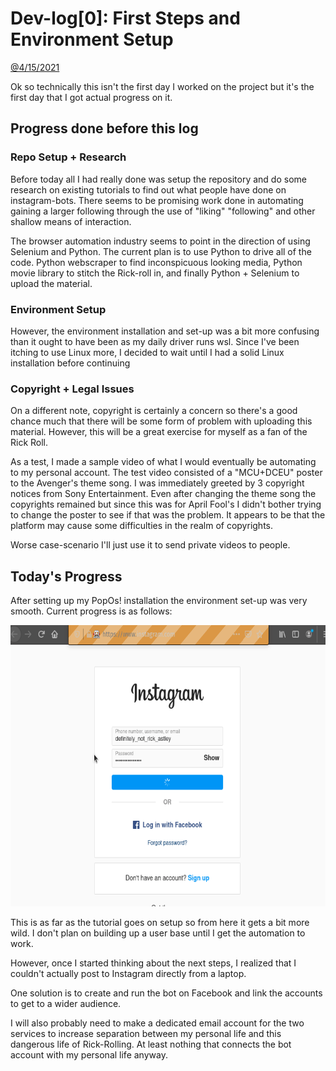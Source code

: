 # Dev-log[0]: First Steps and Environment Setup
[@4/15/2021]()

Ok so technically this isn't the first day I worked on the project but it's the first day that I got actual progress on it. 

## Progress done before this log

### Repo Setup + Research

Before today all I had really done was setup the repository and do some research on existing tutorials to find out what people have done on instagram-bots. There seems to be promising work done in automating gaining a larger following through the use of "liking" "following" and other shallow means of interaction. 

The browser automation industry seems to point in the direction of using Selenium and Python. The current plan is to use Python to drive all of the code. Python webscraper to find inconspicuous looking media, Python movie library to stitch the Rick-roll in, and finally Python + Selenium to upload the material. 

### Environment Setup

However, the environment installation and set-up was a bit more confusing than it ought to have been as my daily driver runs wsl. Since I've been itching to use Linux more, I decided to wait until I had a solid Linux installation before continuing

### Copyright + Legal Issues

On a different note, copyright is certainly a concern so there's a good chance much that there will be some form of problem with uploading this material. However, this will be a great exercise for myself as a fan of the Rick Roll.

As a test, I made a sample video of what I would eventually be automating to my personal account. The test video consisted of a "MCU+DCEU" poster to the Avenger's theme song. I was immediately greeted by 3 copyright notices from Sony Entertainment. Even after changing the theme song the copyrights remained but since this was for April Fool's I didn't bother trying to change the poster to see if that was the problem. It appears to be that the platform may cause some difficulties in the realm of copyrights.

Worse case-scenario I'll just use it to send private videos to people.

## Today's Progress

After setting up my PopOs! installation the environment set-up was very smooth. Current progress is as follows:

<img src="../media/dev-log-media/rick-roll-script-ex1.gif" height="450px" width="562px">

This is as far as the tutorial goes on setup so from here it gets a bit more wild. I don't plan on building up a user base until I get the automation to work. 

However, once I started thinking about the next steps, I realized that I couldn't actually post to Instagram directly from a laptop.

One solution is to create and run the bot on Facebook and link the accounts to get to a wider audience. 

I will also probably need to make a dedicated email account for the two services to increase separation between my personal life and this dangerous life of Rick-Rolling. At least nothing that connects the bot account with my personal life anyway.
